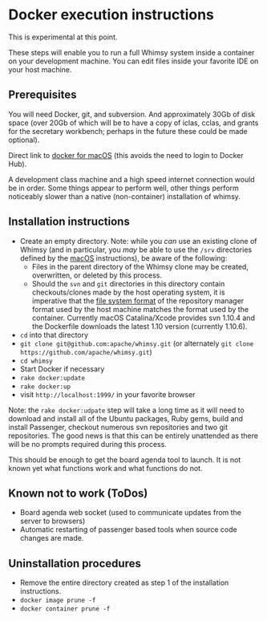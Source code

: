 Docker execution instructions
=============================

This is experimental at this point.

These steps will enable you to run a full Whimsy system inside a
container on your development machine.  You can edit files inside
your favorite IDE on your host machine.

Prerequisites
-------------

You will need Docker, git, and subversion.  And approximately 30Gb of
disk space (over 20Gb of which will be to have a copy of iclas, cclas,
and grants for the secretary workbench; perhaps in the future these
could be made optional).

Direct link to [docker for
macOS](https://download.docker.com/mac/stable/Docker.dmg) (this avoids the
need to login to Docker Hub).

A development class machine and a high speed internet connection would
be in order.  Some things appear to perform well, other things perform
noticeably slower than a native (non-container) installation of whimsy.

Installation instructions
-------------------------

* Create an empty directory.  Note: while you _can_ use an existing clone of
  Whimsy (and in particular, you _may_ be able to use the `/srv` directories
  defined by the [macOS](MACOSX.md) instructions), be aware of the following:
    * Files in the parent directory of the Whimsy clone may be created,
      overwritten, or deleted by this process.
    * Should the `svn` and `git` directories in this directory contain
      checkouts/clones made by the host operating system, it is imperative that
      the [file system
      format](https://www.visualsvn.com/support/topic/00135/#FilesystemFormat)
      of the repository manager format used by the host machine matches the
      format used by the container.  Currently macOS Catalina/Xcode provides
      svn 1.10.4 and the Dockerfile downloads the latest 1.10 version
      (currently 1.10.6).
* `cd` into that directory
* `git clone git@github.com:apache/whimsy.git` (or alternately
  `git clone https://github.com/apache/whimsy.git`)
* `cd whimsy`
* Start Docker if necessary
* `rake docker:update`
* `rake docker:up`
* visit `http://localhost:1999/` in your favorite browser

Note: the `rake docker:udpate` step will take a long time as it will need to
download and install all of the Ubuntu packages, Ruby gems, build and
install Passenger, checkout numerous svn repositories and two git
repositories.  The good news is that this can be entirely unattended as
there will be no prompts required during this process.

This should be enough to get the board agenda tool to launch.  It is not
known yet what functions work and what functions do not.

Known not to work (ToDos)
-------------------------

* Board agenda web socket (used to communicate updates from the server to
  browsers)
* Automatic restarting of passenger based tools when source code changes are
  made.

Uninstallation procedures
-------------------------

* Remove the entire directory created as step 1 of the installation
  instructions.
* `docker image prune -f`
* `docker container prune -f`

